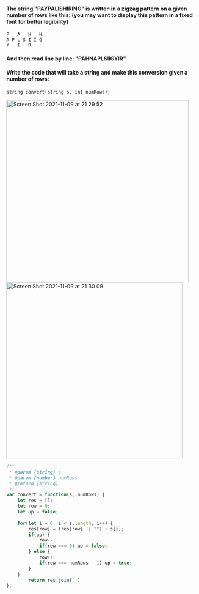 #### The string "PAYPALISHIRING" is written in a zigzag pattern on a given number of rows like this: (you may want to display this pattern in a fixed font for better legibility)
```
P   A   H   N
A P L S I I G
Y   I   R
```

#### And then read line by line: "PAHNAPLSIIGYIR"

#### Write the code that will take a string and make this conversion given a number of rows:
```
string convert(string s, int numRows);
```

<img width="477" alt="Screen Shot 2021-11-09 at 21 29 52" src="https://user-images.githubusercontent.com/37787994/141049976-fb0eea55-c191-422c-ac0c-f79fbfa4dede.png">
<img width="461" alt="Screen Shot 2021-11-09 at 21 30 09" src="https://user-images.githubusercontent.com/37787994/141050008-34720481-9705-431f-8a4b-5b92ac2a61d2.png">

```js
/**
 * @param {string} s
 * @param {number} numRows
 * @return {string}
 */
var convert = function(s, numRows) {
    let res = [];
    let row = 0;
    let up = false;
    
    for(let i = 0; i < s.length; i++) {
        res[row] = (res[row] || "") + s[i];
        if(up) {
            row--;
            if(row === 0) up = false;
        } else {
            row++;
            if(row === numRows - 1) up = true;
        }
    }
        return res.join('')
};
```
